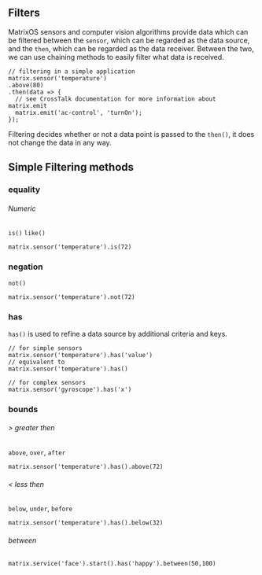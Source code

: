 ## Filters

MatrixOS sensors and computer vision algorithms provide data which can be filtered between the `sensor`, which can be regarded as the data source, and the `then`, which can be regarded as the data receiver. Between the two, we can use chaining methods to easily filter what data is received.

```language-javascript
// filtering in a simple application
matrix.sensor('temperature')
.above(80)
.then(data => {
  // see CrossTalk documentation for more information about matrix.emit
  matrix.emit('ac-control', 'turnOn');
});
```

Filtering decides whether or not a data point is passed to the `then()`, it does not change the data in any way.

## Simple Filtering methods

### equality

###### Numeric
`is()` `like()`
```language-javascript
matrix.sensor('temperature').is(72)
```

### negation
`not()`
```language-javascript
matrix.sensor('temperature').not(72)
```

### has
`has()` is used to refine a data source by additional criteria and keys.

```language-javascript
// for simple sensors
matrix.sensor('temperature').has('value')
// equivalent to
matrix.sensor('temperature').has()

// for complex sensors
matrix.sensor('gyroscope').has('x')

```

### bounds
###### > greater then
`above`, `over`, `after`
```language-javascript
matrix.sensor('temperature').has().above(72)
```

###### < less then
`below`, `under`, `before`
```language-javascript
matrix.sensor('temperature').has().below(32)
```

###### between
```language-javascript
matrix.service('face').start().has('happy').between(50,100)
```
